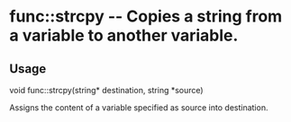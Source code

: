 # func::strcpy -- Copies a string from a variable to another variable.

## Usage
  void func::strcpy(string* destination, string *source)

Assigns the content of a variable specified as source into destination.
